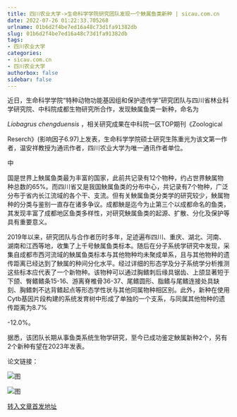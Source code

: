 ```yaml
---
title: 四川农业大学->生命科学学院研究团队发现一个䱀属鱼类新种 | sicau.com.cn
date: 2022-07-26 01:22:33.705268
urlname: 01b6d2f4be7ed16a48c73d1fa91382db
slug: 01b6d2f4be7ed16a48c73d1fa91382db
tags: 
- 四川农业大学
categories:
- sicau.com.cn
- 四川农业大学
authorbox: false
sidebar: false
---
```

近日，生命科学学院“特种动物功能基因组和保护遗传学”研究团队与四川省林业科学研究院、中科院成都生物研究所合作，发现䱀属鱼类一新种，命名为

_Liobagrus chengduensis_ ，相关研究成果在中科院一区TOP期刊《Zoological

Reserch》(影响因子6.97)上发表，生命科学学院硕士研究生陈重光为该文第一作者，温安祥教授为通讯作者，四川农业大学为唯一通讯作者单位。

中
<!--more-->
国是世界上䱀属鱼类最为丰富的国家，此前共记录有12个物种，约占世界䱀属物种总数的65%。而四川省又是我国䱀属鱼类的分布中心，共记录有7个物种，广泛分布于省内长江流域的各个干、支流。但有关䱀属鱼类分类学的研究较少，䱀属物种的分类与鉴别一直存在诸多争议。成都䱀是迄今为止第三个以成都命名的鱼类，其发现丰富了成都地区鱼类多样性，对研究䱀属鱼类的起源、扩散、分化及保护等具有重要意义。

2019年以来，研究团队与合作者历时多年，足迹遍布四川、重庆、湖北、河南、湖南和江西等地，收集了上千号䱀属鱼类标本。随后在分子系统学研究中发现，采集自成都市西河流域的䱀属鱼类标本与其他物种均未聚成单系，且与其他物种的遗传距离已经达到了䱀属的种间分化水平。经过详细的形态学及分子系统学分析推测这些标本应代表了一个新物种。该物种可以通过胸鳍刺后缘具锯齿、上颌显著短于下颌、臀鳍鳍条15-16、游离脊椎骨36-37、尾鳍圆形、脂鳍与尾鳍连接处具缺刻、胸鳍刺不达背鳍起点等形态学性状与其他同属物种相区别。此外，新种在使用Cytb基因片段构建的系统发育树中形成了单独的一个支系，与同属其他物种的遗传距离为8.7%

-12.0%。

据悉，该团队长期从事鱼类系统生物学研究，至今已成功鉴定䱀属新种2个，另有2个新种有望在2023年发表。

论文链接：

![图](https://news.sicau.edu.cn/__local/D/58/C4/695AE6200D1339691BF3E2F0ABE_249874E2_8920.jpg)

![图](https://news.sicau.edu.cn/__local/8/E9/A6/7F4F3F6C7F51B35AECD30D9484A_4F42F95C_A6B4.jpg)

[转入文章首发地址](https://news.sicau.edu.cn/info/1078/68983.htm)